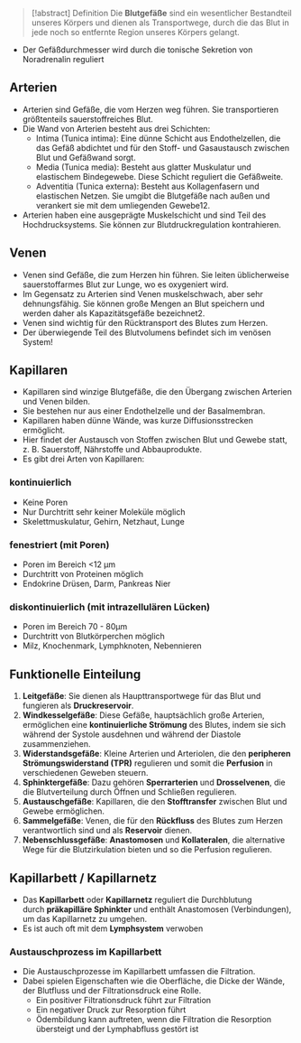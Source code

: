 > [!abstract] Definition
> Die **Blutgefäße** sind ein wesentlicher Bestandteil unseres Körpers und dienen als Transportwege, durch die das Blut in jede noch so entfernte Region unseres Körpers gelangt. 

- Der Gefäßdurchmesser wird durch die tonische Sekretion von Noradrenalin reguliert
## Arterien
- Arterien sind Gefäße, die vom Herzen weg führen. Sie transportieren größtenteils sauerstoffreiches Blut.
- Die Wand von Arterien besteht aus drei Schichten:
	- Intima (Tunica intima): Eine dünne Schicht aus Endothelzellen, die das Gefäß abdichtet und für den Stoff- und Gasaustausch zwischen Blut und Gefäßwand sorgt.
	- Media (Tunica media): Besteht aus glatter Muskulatur und elastischem Bindegewebe. Diese Schicht reguliert die Gefäßweite.
	- Adventitia (Tunica externa): Besteht aus Kollagenfasern und elastischen Netzen. Sie umgibt die Blutgefäße nach außen und verankert sie mit dem umliegenden Gewebe12.
- Arterien haben eine ausgeprägte Muskelschicht und sind Teil des Hochdrucksystems. Sie können zur Blutdruckregulation kontrahieren.
## Venen
- Venen sind Gefäße, die zum Herzen hin führen. Sie leiten üblicherweise sauerstoffarmes Blut zur Lunge, wo es oxygeniert wird.
- Im Gegensatz zu Arterien sind Venen muskelschwach, aber sehr dehnungsfähig. Sie können große Mengen an Blut speichern und werden daher als Kapazitätsgefäße bezeichnet2.
- Venen sind wichtig für den Rücktransport des Blutes zum Herzen.
- Der überwiegende Teil des Blutvolumens befindet sich im venösen System!
## Kapillaren
- Kapillaren sind winzige Blutgefäße, die den Übergang zwischen Arterien und Venen bilden.
- Sie bestehen nur aus einer Endothelzelle und der Basalmembran.
- Kapillaren haben dünne Wände, was kurze Diffusionsstrecken ermöglicht.
- Hier findet der Austausch von Stoffen zwischen Blut und Gewebe statt, z. B. Sauerstoff, Nährstoffe und Abbauprodukte.
- Es gibt drei Arten von Kapillaren: 
### kontinuierlich
- Keine Poren
- Nur Durchtritt sehr keiner Moleküle möglich 
- Skelettmuskulatur, Gehirn, Netzhaut, Lunge
### fenestriert (mit Poren)
- Poren im Bereich <12 µm 
- Durchtritt von Proteinen möglich 
- Endokrine Drüsen, Darm, Pankreas Nier
### diskontinuierlich (mit intrazellulären Lücken)
- Poren im Bereich 70 - 80µm 
- Durchtritt von Blutkörperchen möglich
- Milz, Knochenmark, Lymphknoten, Nebennieren

## Funktionelle Einteilung
1. **Leitgefäße**: Sie dienen als Haupttransportwege für das Blut und fungieren als **Druckreservoir**.
2. **Windkesselgefäße**: Diese Gefäße, hauptsächlich große Arterien, ermöglichen eine **kontinuierliche Strömung** des Blutes, indem sie sich während der Systole ausdehnen und während der Diastole zusammenziehen.
3. **Widerstandsgefäße**: Kleine Arterien und Arteriolen, die den **peripheren Strömungswiderstand (TPR)** regulieren und somit die **Perfusion** in verschiedenen Geweben steuern.
4. **Sphinktergefäße**: Dazu gehören **Sperrarterien** und **Drosselvenen**, die die Blutverteilung durch Öffnen und Schließen regulieren.
5. **Austauschgefäße**: Kapillaren, die den **Stofftransfer** zwischen Blut und Gewebe ermöglichen.
6. **Sammelgefäße**: Venen, die für den **Rückfluss** des Blutes zum Herzen verantwortlich sind und als **Reservoir** dienen.
7. **Nebenschlussgefäße**: **Anastomosen** und **Kollateralen**, die alternative Wege für die Blutzirkulation bieten und so die Perfusion regulieren.
## Kapillarbett / Kapillarnetz
- Das **Kapillarbett** oder **Kapillarnetz** reguliert die Durchblutung durch **präkapilläre Sphinkter** und enthält Anastomosen (Verbindungen), um das Kapillarnetz zu umgehen. 
- Es ist auch oft mit dem **Lymphsystem** verwoben
### Austauschprozess im Kapillarbett
- Die Austauschprozesse im Kapillarbett umfassen die Filtration. 
- Dabei spielen Eigenschaften wie die Oberfläche, die Dicke der Wände, der Blutfluss und der Filtrationsdruck eine Rolle. 
	- Ein positiver Filtrationsdruck führt zur Filtration
	- Ein negativer Druck zur Resorption führt
	- Ödembildung kann auftreten, wenn die Filtration die Resorption übersteigt und der Lymphabfluss gestört ist